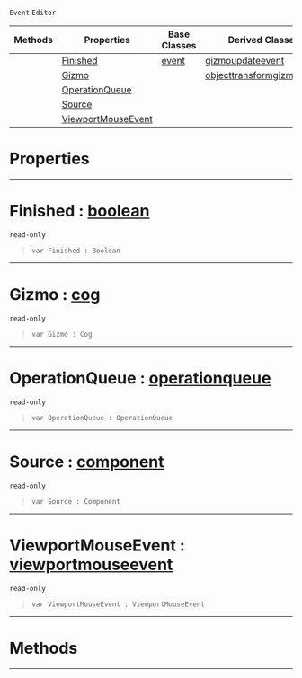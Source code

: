  `Event` `Editor`



|Methods|Properties|Base Classes|Derived Classes|
|---|---|---|---|
| |[Finished](gizmoevent.md#finished-zilch-engine-doc)|[event](event.md)|[gizmoupdateevent](gizmoupdateevent.md)|
| |[Gizmo](gizmoevent.md#gizmo-zilch-engine-docume)| |[objecttransformgizmoevent](objecttransformgizmoevent.md)|
| |[OperationQueue](gizmoevent.md#operationqueue-zilch-engi)| | |
| |[Source](gizmoevent.md#source-zilch-engine-docum)| | |
| |[ViewportMouseEvent](gizmoevent.md#viewportmouseevent-zero)| | |


 #  Properties


---  
 #  Finished : [boolean](../nada_base_types/boolean.md)

 `read-only`

> 
> ```TS:Nada
> var Finished : Boolean


---  
 #  Gizmo : [cog](cog.md)

 `read-only`

> 
> ```TS:Nada
> var Gizmo : Cog


---  
 #  OperationQueue : [operationqueue](operationqueue.md)

 `read-only`

> 
> ```TS:Nada
> var OperationQueue : OperationQueue


---  
 #  Source : [component](component.md)

 `read-only`

> 
> ```TS:Nada
> var Source : Component


---  
 #  ViewportMouseEvent : [viewportmouseevent](viewportmouseevent.md)

 `read-only`

> 
> ```TS:Nada
> var ViewportMouseEvent : ViewportMouseEvent


---  
 #  Methods


---  
 

 